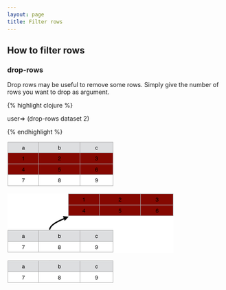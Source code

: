 ```yaml
---
layout: page
title: Filter rows
---
```


## How to filter rows

### drop-rows

Drop rows may be useful to remove some rows. Simply give the number of rows you want to drop as argument.

{% highlight clojure %}

user=> (drop-rows dataset 2)

{% endhighlight %}

![Data Screenshot](/assets/230_filter_raws_1.png)

![Data Screenshot](/assets/230_filter_raws_2.png)

![Data Screenshot](/assets/230_filter_raws_3.png)
